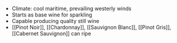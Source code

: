 + Climate: cool maritime, prevailing westerly winds
+ Starts as base wine for sparkling
+ Capable producing quality still wine
+ [[Pinot Noir]], [[Chardonnay]], [[Sauvignon Blanc]], [[Pinot Gris]], [[Cabernet Sauvignon]]  can ripe